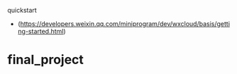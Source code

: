 quickstart
- (https://developers.weixin.qq.com/miniprogram/dev/wxcloud/basis/getting-started.html)
# final_project
